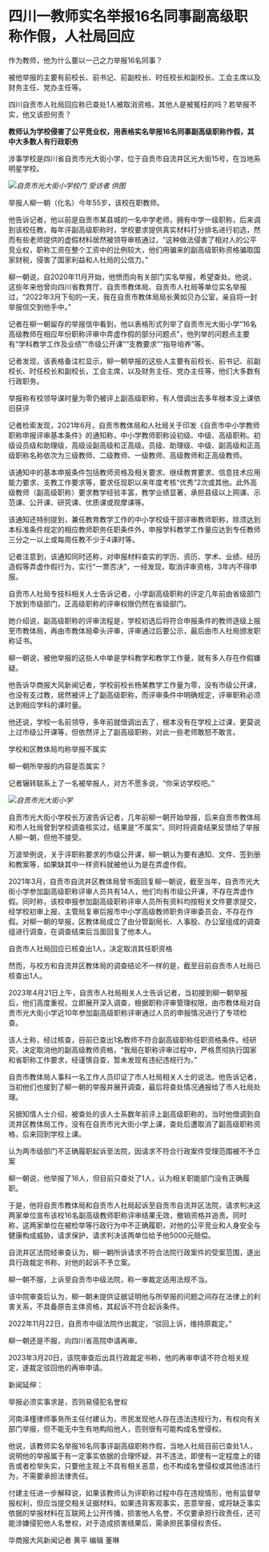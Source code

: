 # 四川一教师实名举报16名同事副高级职称作假，人社局回应

作为教师，他为什么要以一己之力举报16名同事？

被他举报的主要有前校长、前书记、前副校长、时任校长和副校长、工会主席以及财务主任、党办主任等。

四川自贡市人社局回应称已查处1人被取消资格，其他人是被冤枉的吗？若举报不实，他又该担何责？

**教师认为学校侵害了公平竞业权，用表格实名举报16名同事副高级职称作假，其中大多数人有行政职务**

涉事学校是四川省自贡市光大街小学，位于自贡市自流井区光大街15号，在当地系明星学校。

![](https://inews.gtimg.com/om_bt/Oe_jWeNT9LTVBOIxHUjegevo1ruDsjOBiiegcxGuvw3cwAA/1000)_自贡市光大街小学校门
受访者 供图_

举报人柳一朝（化名）今年55岁，该校在职教师。

他告诉记者，他以前是自贡市某县城的一名中学老师，拥有中学一级职称，后来调到该校任教，每年评副高级职称时，学校要求提供真实材料打分排名进行初选，然而有些老师提供的虚假材料居然被领导审核通过，“这种做法侵害了相对人的公平竞业权，职称工资在整个工资中的比例较大，他们用骗来的副高级职称资格骗取国家财税，侵害了国家利益和人社局的公信力。”

柳一朝说，自2020年11月开始，他愤而向有关部门实名举报，希望查处。他说，这些年来他曾向四川省教育厅、自贡市教体局、自贡市人社局等单位实名举报过，“2022年3月下旬的一天，我在自贡市教体局局长黄如贝办公室，亲自将一封举报信交到他手中。”

记者在柳一朝留存的举报信中看到，他以表格形式列举了自贡市光大街小学“16名高级教师在相应年份职称评审中弄虚作假的部分问题点”，他列举的问题点主要有“学科教学工作及业绩”“市级公开课”“支教要求”“指导培养”等。

记者发现，该表格备注栏显示，柳一朝举报的这些人主要有前校长、前书记、前副校长、时任校长和副校长，工会主席，以及财务主任、党办主任等，他们大多数有行政职务。

举报称有校领导课时量为零仍被评上副高级职称，有人借调出去多年根本没上课依旧获评

记者检索发现，2021年6月，自贡市教体局和人社局关于印发《自贡市中小学教师职称申报评审基本条件》的通知称，中小学教师职称设初级、中级、高级职称。初级设员级和助理级，高级设副高级和正高级。员级、助理级、中级、副高级和正高级职称名称依次为三级教师、二级教师、一级教师、高级教师和正高级教师。

该通知中的基本申报条件包括教师资格及相关要求、继续教育要求、信息技术应用能力要求、支教工作要求等，要求任现职以来年度考核“优秀”2次或其他。此外高级教师（副高级职称）要求教学经验丰富，教学业绩显著，承担县级以上网课、示范课、公开课、研究课、优质课或观摩课等。

该通知还特别提到，兼任教育教学工作的中小学校级干部评审教师职称，除须达到本标准条件规定的相应教师职务任职条件外，申报学科教学工作量应达到专任教师三分之一以上或每周任教不少于4课时等。

记者注意到，该通知同时还称，对申报材料查实的学历、资历、学术、业绩、经历造假等弄虚作假行为，实行“一票否决”，一经发现，取消评审资格，3年内不得申报。

自贡市人社局专技科相关人士告诉记者，小学副高级职称的评定几年前由省级部门下放到市级部门，正高级职称的评审权限仍然在省级部门。

她介绍说，副高级职称的评审流程是，学校初选后将符合申报条件的教师逐级上报至市教体局，再由市教体局牵头评审，评审通过后要公示，最后由市人社局颁发职称证书。

柳一朝说，被他举报的这些人中单是学科教学和教学工作量，就有多人存在作假嫌疑。

他告诉华商报大风新闻记者，学校前校长杨某教学工作量为零，没有市级公开课，也没有支过教，居然被评上了副高级职称，而评审条件中明确规定，评审职称必须达到相应学科的课时量。

他还说，学校一名前领导，多年前就借调出去了，根本没有在学校上过课，更莫说上过市级公开课等，但依然评上了副高级职称，对此一些老师敢怒不敢言。

学校和区教体局均称举报不属实

柳一朝所举报的内容是否属实？

记者辗转联系上了一名被举报人，对方不愿多说，“你采访学校吧。”

![](https://inews.gtimg.com/om_bt/Ocv3vZEDxJ9XSwN5X-88-yzO-7ii-UPjo03dSkLggxqXMAA/1000)_自贡市光大街小学_

自贡市光大街小学校长万波告诉记者，几年前柳一朝开始举报，后来自贡市教体局和市人社局曾到学校调查核实过，结果是“不属实”，同时将调查结果反馈给了举报人柳一朝，但他不接受。

万波举例说，关于评职称要求的市级公开课，柳一朝认为要有通知、文件、签到册和教案等，如果缺其中一样资料就被他认为是在弄虚作假。

2021年3月，自贡市自流井区教体局曾书面回复柳一朝说，截至当年，自贡市光大街小学参加副高级职称评审人员共有14人，他们均有市级公开课，不存在弄虚作假。同时称，该校申报参加副高级职称评审人员所有资料均按相关文件要求提交，经学校初审上报，主管局复审后报市中小学高级教师职务评审委员会，不存在作假。对柳一朝的举报，区教体局成立了由分管副局长、人事股、办公室组成的调查组进行调查，在调查结束后当面回复了他本人。

自贡市人社局回应已核查出1人，决定取消其任职资格

然而，与校方和自流井区教体局的调查结论不一样的是，截至目前自贡市人社局已核查出1人。

2023年4月21日上午，自贡市人社局相关人士告诉记者，当初接到柳一朝举报后，他们高度重视，立即展开深入调查，根据职称评审管理权限，由市教体局对自贡市光大街小学近10年参加副高级职称评审通过人员的申报情况进行了专项检查。

该人士称，经过核查，目前已查出1名教师不符合副高级职称任职资格条件。经研究，决定取消他的副高级教师资格，“我局在职称评审过程中，严格贯彻执行国家和省职称工作要求，经谨慎自查，暂未发现有违纪违规行为。”

自贡市教体局人事科一名工作人员印证了市人社局相关人士的说法。他告诉记者，当初他们也接到了柳一朝的举报并展开调查，最后将查处情况通报给了市人社局处理。

另据知情人士介绍，被查处的该人士系数年前评上副高级职称的，当时他借调到自流井区教体局工作，没有在自贡市光大街小学上课，查处后遭取消了副高级职称资格，后来回到学校上课。

认为两市级部门不正确履职起诉至法院，因请求不符合行政案件受理范围被不予立案

柳一朝说，他举报了16人，但目前只查处了1人，认为相关职能部门没有正确履职。

于是，他将自贡市教体局和自贡市人社局起诉至自贡市自流井区法院，请求判决这两家单位宣布该校16名副高级教师职称评审结果无效，撤销资格并追责。同时称，这两家单位在被检举等行政行为中不正确履职，对他的公平竞业和人身安全与健康构成威胁，请求保护，请求判决该两单位给予他5000元赔偿。

自流井区法院经审查认为，柳一朝所诉请求不符合法院行政案件的受案范围，遂出具行政裁定书称，对他的起诉不予立案。

柳一朝不服，上诉至自贡市中级法院，称一审裁定适用法规不当。

该中院审查后认为，柳一朝未提供证据证明他与所举报的问题之间存在法律上的利害关系，不具备原告主体资格，其起诉不符合起诉条件。

2022年11月22日，自贡市中级法院作出裁定，“驳回上诉，维持原裁定。”

柳一朝还是不服，向四川省高院申请再审。

2023年3月20日，该院审查后出具行政裁定书称，他的再审申请不符合相关规定，遂裁定驳回他的再审申请。

新闻延伸：

举报必须实事求是，否则易侵犯名誉权

河南泽槿律师事务所主任付建认为，市民发现他人存在违法违规行为，有权向有关部门举报，但不能无中生有地构陷他人，否则很有可能构成名誉侵权。

他说，该教师实名举报16名同事评副高级职称作假，当地人社局目前已查处1人，说明他的举报属于有一定事实依据的合理怀疑，并不违法，即使有一定程度上的错告或者检举失实，只要他主观上不具有相关恶意，也不构成名誉侵权或其他违法行为，不需要承担法律责任。

付建主任进一步解释说，如果该教师认为评职称过程中存在违规情形，他有监督举报权利，但应当提交相关证据材料。如果违背客观事实，恶意举报，或将缺乏事实依据的举报材料在互联网上公开传播，损害他人名誉，不仅要承担行政责任，还可能涉嫌侵犯他人名誉权，对于造成损害结果后，需承担民事侵权责任。

华商报大风新闻记者 黄平 编辑 董琳

